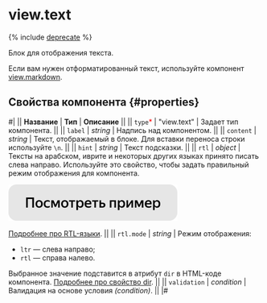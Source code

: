 # view.text

{% include [deprecate](../../_includes/deprecate.md) %}

Блок для отображения текста.

Если вам нужен отформатированный текст, используйте компонент [view.markdown](view.markdown.md).

## Свойства компонента {#properties}

#|
|| **Название** | **Тип** | **Описание** ||
|| `type`<span style="color: red">\*</span> | "view.text" | Задает тип компонента. ||
|| `label` | _string_ | Надпись над компонентом. ||
|| `content` | _string_ | Текст, отображаемый в блоке. Для вставки переноса строки используйте `\n`. ||
|| `hint` | _string_ | Текст подсказки. ||
|| `rtl` | _object_ | Тексты на арабском, иврите и некоторых других языках принято писать слева направо. Используйте это свойство, чтобы задать правильный режим отображения для компонента.

[![](../_images/buttons/view-example.svg)](https://clck.ru/amHBJ)

[Подробнее про RTL-языки](https://www.w3.org/International/questions/qa-scripts).
||
|| `rtl.mode` | _string_ | Режим отображения:

- `ltr` — слева направо;
- `rtl` — справа налево.

Выбранное значение подставится в атрибут `dir` в HTML-коде компонента. [Подробнее про свойство dir](https://www.w3.org/International/questions/qa-html-dir). ||
|| `validation` | _condition_ | Валидация на основе условия _(condition)_. ||
|#
